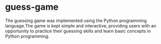 # guess-game
 The guessing game was implemented using the Python programming language.The game is kept simple and interactive, providing users with an opportunity to practice their guessing skills and learn basic concepts in Python programming.
